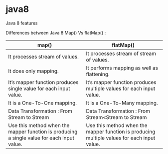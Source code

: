 # java8
Java 8 features

Differences between Java 8 Map() Vs flatMap() :

map() | flatMap() | 
--- | --- |  
It processes stream of values. | It processes stream of stream of values.
It does only mapping. | It performs mapping as well as flattening.
It’s mapper function produces single value for each input value. | It’s mapper function produces multiple values for each input value.
It is a One-To-One mapping. | It is a One-To-Many mapping.
Data Transformation : From Stream<T> to Stream<R> | Data Transformation : From Stream<Stream<T> to Stream<R>
Use this method when the mapper function is producing a single value for each input value. | Use this method when the mapper function is producing multiple values for each input value. 